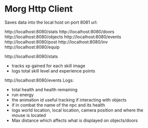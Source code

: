 # Morg Http Client
Saves data into the local host on port 8081 url:

http://localhost:8080/stats
http://localhost:8080/doors
http://localhost:8080/objects
http://localhost:8080/events
http://localhost:8080/post
http://localhost:8080/inv
http://localhost:8080/equip

http://localhost:8080/stats

- tracks xp gained for each skill
image
- logs total skill level and experience points

http://localhost:8080/events
Logs:
- total health and health remaining
- run energy
- the animation id useful tracking if interacting with objects
- if in combat the name of the npc and its health
- logs world location, local location, camera position and where the mouse is located
- Max distance which affects what is displayed on objects/doors
